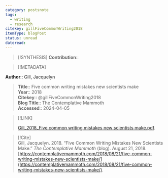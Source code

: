 ```yaml
---
category: postsnote
tags:
  - writing
  - research
citekey: gillFiveCommonWriting2018
itemType: blogPost
status: unread
dateread:
---
```


> [!SYNTHESIS] 
>**Contribution**::

> [!METADATA]  
>
**Author**:: Gill, Jacquelyn<br>
> **Title**:: Five common writing mistakes new scientists make    
> **Year**:: 2018     
> **Citekey**:: @gillFiveCommonWriting2018    
>**Blog Title**:: The Contemplative Mammoth   
>**Accessed**:: 2024-04-05   
> 

> [!LINK] 
>
> [Gill_2018_Five common writing mistakes new scientists make.pdf](file:///Users/steven/Library/CloudStorage/GoogleDrive-steven.golovkine@ul.ie/My%20Drive/bibliography/undefined/2018/Gill_2018_Five%20common%20writing%20mistakes%20new%20scientists%20make.pdf).

> [!Cite]  
> Gill, Jacquelyn. 2018. “Five Common Writing Mistakes New Scientists Make.” _The Contemplative Mammoth_ (blog). August 21, 2018. [https://contemplativemammoth.com/2018/08/21/five-common-writing-mistakes-new-scientists-make/](https://contemplativemammoth.com/2018/08/21/five-common-writing-mistakes-new-scientists-make/).

